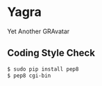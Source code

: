 # Yagra
Yet Another GRAvatar

## Coding Style Check

```bash
$ sudo pip install pep8
$ pep8 cgi-bin
```
